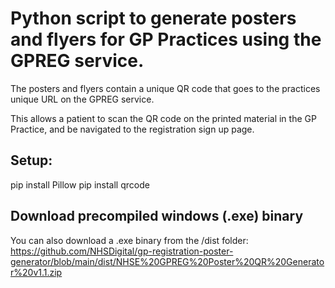 # Python script to generate posters and flyers for GP Practices using the GPREG service.

The posters and flyers contain a unique QR code that goes to the practices unique URL on the GPREG service.

This allows a patient to scan the QR code on the printed material in the GP Practice, and be navigated to the registration sign up page.

## Setup:
pip install Pillow
pip install qrcode

## Download precompiled windows (.exe) binary
You can also download a .exe binary from the /dist folder:
https://github.com/NHSDigital/gp-registration-poster-generator/blob/main/dist/NHSE%20GPREG%20Poster%20QR%20Generator%20v1.1.zip
